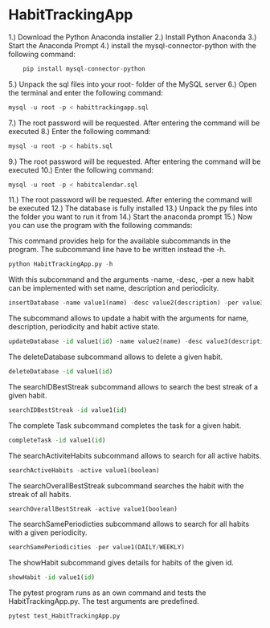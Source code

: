 # HabitTrackingApp

1.) Download the Python Anaconda installer
2.) Install Python Anaconda
3.) Start the Anaconda Prompt
4.) install the mysql-connector-python with the following command:
```python
    pip install mysql-connector-python
```
5.) Unpack the sql files into your root- folder of the MySQL server 
6.) Open the terminal and enter the following command:
```python
mysql -u root -p < habittrackingapp.sql
``` 
7.) The root password will be requested. After entering the command will be executed 
8.) Enter the following command:
```python
mysql -u root -p < habits.sql
```
9.) The root password will be requested. After entering the command will be executed 
10.) Enter the following command:
```python
mysql -u root -p < habitcalendar.sql
``` 
11.) The root password will be requested. After entering the command will be executed 
12.) The database is fully installed
13.) Unpack the py files into the folder you want to run it from
14.) Start the anaconda prompt 
15.) Now you can use the program with the following commands:

This command provides help for the available subcommands in the program.
The subcommand line have to be written instead the -h.
```python
python HabitTrackingApp.py -h
```
With this subcommand and the arguments -name, -desc, -per a new habit can be implemented with
set name, description and periodicity.
```python
insertDatabase -name value1(name) -desc value2(description) -per value3(DAILY/WEEKLY)
```

The subcommand allows to update a habit with the arguments for name, description, periodicity and habit active state.
```python
updateDatabase -id value1(id) -name value2(name) -desc value3(description) -per value4(DAILY/WEEKLY) -active value5(active boolean)
```

The deleteDatabase subcommand allows to delete a given habit.
```python
deleteDatabase -id value1(id)
```

The searchIDBestStreak subcommand allows to search the best streak of a given habit.
```python
searchIDBestStreak -id value1(id)
```

The complete Task subcommand completes the task for a given habit.
```python
completeTask -id value1(id)
```

The searchActiviteHabits subcommand allows to search for all active habits.
```python
searchActiveHabits -active value1(boolean)
```

The searchOverallBestStreak subcommand searches the habit with the streak of all habits.
```python
searchOverallBestStreak -active value1(boolean)
```

The searchSamePeriodicties subcommand allows to search for all habits with a given periodicity.
```python
searchSamePeriodicities -per value1(DAILY/WEEKLY)
```

The showHabit subcommand gives details for habits of the given id.
```python
showHabit -id value1(id)
```

The pytest program runs as an own command and tests the HabitTrackingApp.py. The test arguments are predefined.
```python
pytest test_HabitTrackingApp.py
```
